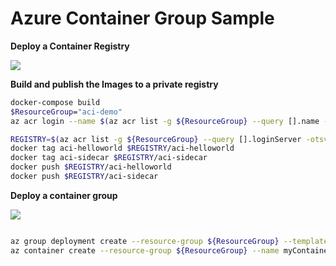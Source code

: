 # Azure Container Group Sample

__Deploy a Container Registry__

<a href="https://portal.azure.com/#create/Microsoft.Template/uri/https%3A%2F%2Fraw.githubusercontent.com%2Fdanielscholl%2Fazure-container-groups%2Fmaster%2Fregistry.json" target="_blank">
    <img src="http://azuredeploy.net/deploybutton.png"/>
</a>


__Build and publish the Images to a private registry__

```bash
docker-compose build
$ResourceGroup="aci-demo"
az acr login --name $(az acr list -g ${ResourceGroup} --query [].name -otsv)

REGISTRY=$(az acr list -g ${ResourceGroup} --query [].loginServer -otsv)
docker tag aci-helloworld $REGISTRY/aci-helloworld
docker tag aci-sidecar $REGISTRY/aci-sidecar
docker push $REGISTRY/aci-helloworld
docker push $REGISTRY/aci-sidecar
```


__Deploy a container group__

<a href="https://portal.azure.com/#create/Microsoft.Template/uri/https%3A%2F%2Fraw.githubusercontent.com%2Fdanielscholl%2Fazure-container-groups%2Fmaster%2Fdeploy.json" target="_blank">
    <img src="http://azuredeploy.net/deploybutton.png"/>
</a>


```bash

az group deployment create --resource-group ${ResourceGroup} --template-file deploy.json
az container create --resource-group ${ResourceGroup} --name myContainerGroup --f deploy.yaml

```